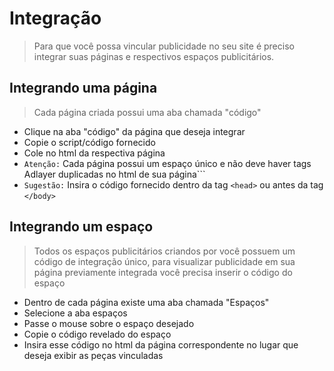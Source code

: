 # Integração
> Para que você possa vincular publicidade no seu site é preciso integrar suas páginas e respectivos espaços publicitários.

## Integrando uma página
> Cada página criada possui uma aba chamada "código"

* Clique na aba "código" da página que deseja integrar
* Copie o script/código fornecido
* Cole no html da respectiva página
* ```Atenção:``` Cada página possui um espaço único e não deve haver tags Adlayer duplicadas no html de sua página```
* ```Sugestão:``` Insira o código fornecido dentro da tag ```<head>``` ou antes da tag ```</body>```

## Integrando um espaço
> Todos os espaços publicitários criandos por você possuem um código de integração único, 
para visualizar publicidade em sua página previamente integrada você precisa inserir o código do espaço

* Dentro de cada página existe uma aba chamada "Espaços"
* Selecione a aba espaços
* Passe o mouse sobre o espaço desejado
* Copie o código revelado do espaço
* Insira esse código no html da página correspondente no lugar que deseja exibir as peças vinculadas

